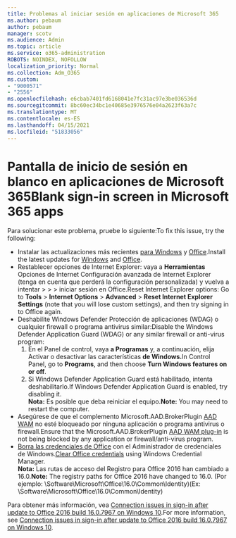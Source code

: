 ```yaml
---
title: Problemas al iniciar sesión en aplicaciones de Microsoft 365
ms.author: pebaum
author: pebaum
manager: scotv
ms.audience: Admin
ms.topic: article
ms.service: o365-administration
ROBOTS: NOINDEX, NOFOLLOW
localization_priority: Normal
ms.collection: Adm_O365
ms.custom:
- "9000571"
- "2556"
ms.openlocfilehash: e6cbab7401fd6168041e7fc31ac97e3be036536d
ms.sourcegitcommit: 8bc60ec34bc1e40685e3976576e04a2623f63a7c
ms.translationtype: MT
ms.contentlocale: es-ES
ms.lasthandoff: 04/15/2021
ms.locfileid: "51833056"
---
```

# <a name="blank-sign-in-screen-in-microsoft-365-apps"></a><span data-ttu-id="83ef1-102">Pantalla de inicio de sesión en blanco en aplicaciones de Microsoft 365</span><span class="sxs-lookup"><span data-stu-id="83ef1-102">Blank sign-in screen in Microsoft 365 apps</span></span>

<span data-ttu-id="83ef1-103">Para solucionar este problema, pruebe lo siguiente:</span><span class="sxs-lookup"><span data-stu-id="83ef1-103">To fix this issue, try the following:</span></span>
- <span data-ttu-id="83ef1-104">Instalar las actualizaciones más recientes [para Windows](https://support.microsoft.com/help/4027667/windows-10-update) y [Office](https://support.office.com/article/update-office-and-your-computer-with-microsoft-update-2ab296f3-7f03-43a2-8e50-46de917611c5).</span><span class="sxs-lookup"><span data-stu-id="83ef1-104">Install the latest updates for [Windows](https://support.microsoft.com/help/4027667/windows-10-update) and [Office](https://support.office.com/article/update-office-and-your-computer-with-microsoft-update-2ab296f3-7f03-43a2-8e50-46de917611c5).</span></span>
- <span data-ttu-id="83ef1-105">Restablecer opciones de Internet Explorer: vaya a **Herramientas** Opciones de Internet Configuración avanzada de Internet Explorer (tenga en cuenta que perderá la configuración personalizada) y vuelva a intentar  >    >    >   iniciar sesión en Office.</span><span class="sxs-lookup"><span data-stu-id="83ef1-105">Reset Internet Explorer options: Go to **Tools** > **Internet Options** > **Advanced** > **Reset Internet Explorer Settings** (note that you will lose custom settings), and then try signing in to Office again.</span></span>
- <span data-ttu-id="83ef1-106">Deshabilite Windows Defender Protección de aplicaciones (WDAG) o cualquier firewall o programa antivirus similar:</span><span class="sxs-lookup"><span data-stu-id="83ef1-106">Disable the Windows Defender Application Guard (WDAG) or any similar firewall or anti-virus program:</span></span>
    1. <span data-ttu-id="83ef1-107">En el Panel de control, vaya **a Programas** y, a continuación, elija Activar o desactivar las características **de Windows.**</span><span class="sxs-lookup"><span data-stu-id="83ef1-107">In Control Panel, go to **Programs**, and then choose **Turn Windows features on or off**.</span></span>
    2. <span data-ttu-id="83ef1-108">Si Windows Defender Application Guard está habilitado, intenta deshabilitarlo.</span><span class="sxs-lookup"><span data-stu-id="83ef1-108">If Windows Defender Application Guard is enabled, try disabling it.</span></span><br/>
    <span data-ttu-id="83ef1-109">**Nota:** Es posible que deba reiniciar el equipo.</span><span class="sxs-lookup"><span data-stu-id="83ef1-109">**Note:** You may need to restart the computer.</span></span>
- <span data-ttu-id="83ef1-110">Asegúrese de que el complemento Microsoft.AAD.BrokerPlugin [AAD WAM](https://docs.microsoft.com/office365/troubleshoot/administration/connection-issue-when-sign-in-office-2016#symptom-1) no esté bloqueado por ninguna aplicación o programa antivirus o firewall.</span><span class="sxs-lookup"><span data-stu-id="83ef1-110">Ensure that the Microsoft.AAD.BrokerPlugin [AAD WAM plug-in](https://docs.microsoft.com/office365/troubleshoot/administration/connection-issue-when-sign-in-office-2016#symptom-1) is not being blocked by any application or firewall/anti-virus program.</span></span>
- <span data-ttu-id="83ef1-111">[Borra las credenciales de Office](https://docs.microsoft.com/office/troubleshoot/error-messages/another-account-already-signed-in#step-3-clear-cached-credentials-on-the-computer) con el Administrador de credenciales de Windows.</span><span class="sxs-lookup"><span data-stu-id="83ef1-111">[Clear Office credentials](https://docs.microsoft.com/office/troubleshoot/error-messages/another-account-already-signed-in#step-3-clear-cached-credentials-on-the-computer) using Windows Credential Manager.</span></span><br/>
    <span data-ttu-id="83ef1-112">**Nota:** Las rutas de acceso del Registro para Office 2016 han cambiado a 16.0.</span><span class="sxs-lookup"><span data-stu-id="83ef1-112">**Note:** The registry paths for Office 2016 have changed to 16.0.</span></span> <span data-ttu-id="83ef1-113">(Por ejemplo: \Software\Microsoft\Office\16.0\Common\Identity\)</span><span class="sxs-lookup"><span data-stu-id="83ef1-113">(Ex: \Software\Microsoft\Office\16.0\Common\Identity\)</span></span>

<span data-ttu-id="83ef1-114">Para obtener más información, vea [Connection issues in sign-in after update to Office 2016 build 16.0.7967 on Windows 10](https://docs.microsoft.com/office365/troubleshoot/administration/connection-issue-when-sign-in-office-2016).</span><span class="sxs-lookup"><span data-stu-id="83ef1-114">For more information, see [Connection issues in sign-in after update to Office 2016 build 16.0.7967 on Windows 10](https://docs.microsoft.com/office365/troubleshoot/administration/connection-issue-when-sign-in-office-2016).</span></span>